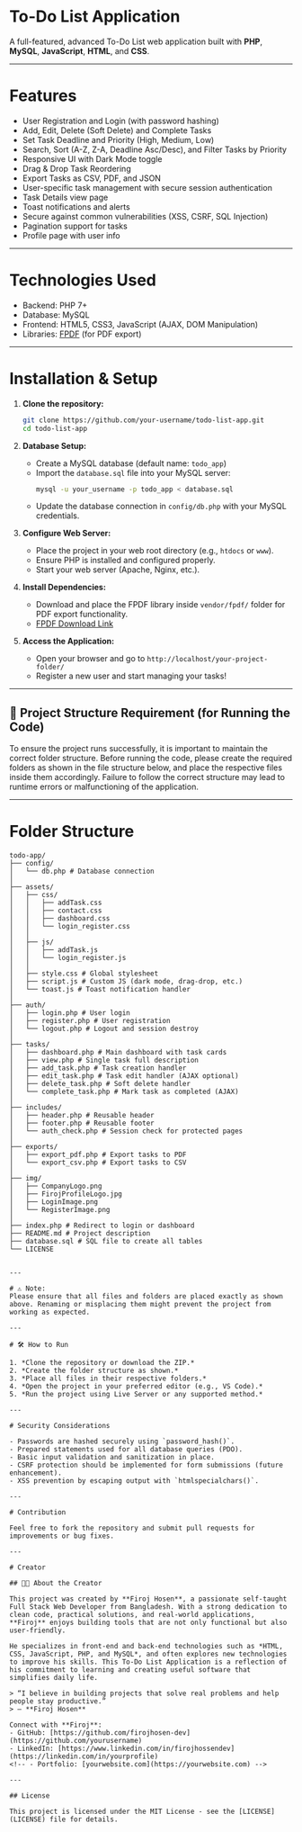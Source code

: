 # To-Do List Application

A full-featured, advanced To-Do List web application built with **PHP**, **MySQL**, **JavaScript**, **HTML**, and **CSS**.

---

# Features

- User Registration and Login (with password hashing)
- Add, Edit, Delete (Soft Delete) and Complete Tasks
- Set Task Deadline and Priority (High, Medium, Low)
- Search, Sort (A-Z, Z-A, Deadline Asc/Desc), and Filter Tasks by Priority
- Responsive UI with Dark Mode toggle
- Drag & Drop Task Reordering
- Export Tasks as CSV, PDF, and JSON
- User-specific task management with secure session authentication
- Task Details view page
- Toast notifications and alerts
- Secure against common vulnerabilities (XSS, CSRF, SQL Injection)
- Pagination support for tasks
- Profile page with user info

---

# Technologies Used

- Backend: PHP 7+
- Database: MySQL
- Frontend: HTML5, CSS3, JavaScript (AJAX, DOM Manipulation)
- Libraries: [FPDF](http://www.fpdf.org/) (for PDF export)

---

# Installation & Setup

1. **Clone the repository:**
    ```bash
    git clone https://github.com/your-username/todo-list-app.git
    cd todo-list-app
    ```

2. **Database Setup:**
   - Create a MySQL database (default name: `todo_app`)
   - Import the `database.sql` file into your MySQL server:
     ```bash
     mysql -u your_username -p todo_app < database.sql
     ```
   - Update the database connection in `config/db.php` with your MySQL credentials.

3. **Configure Web Server:**
   - Place the project in your web root directory (e.g., `htdocs` or `www`).
   - Ensure PHP is installed and configured properly.
   - Start your web server (Apache, Nginx, etc.).

4. **Install Dependencies:**
   - Download and place the FPDF library inside `vendor/fpdf/` folder for PDF export functionality.
   - [FPDF Download Link](http://www.fpdf.org/en/download.php)

5. **Access the Application:**
   - Open your browser and go to `http://localhost/your-project-folder/`
   - Register a new user and start managing your tasks!

---

## 📁 Project Structure Requirement (for Running the Code)

To ensure the project runs successfully, it is important to maintain the correct folder structure. Before running the code, please create the required folders as shown in the file structure below, and place the respective files inside them accordingly. Failure to follow the correct structure may lead to runtime errors or malfunctioning of the application.

---
# Folder Structure


```text
todo-app/
├── config/
│   └── db.php # Database connection
│
├── assets/
│   ├── css/
│   │   ├── addTask.css
│   │   ├── contact.css
│   │   ├── dashboard.css
│   │   └── login_register.css
│   │
│   ├── js/
│   │   ├── addTask.js
│   │   └── login_register.js
│   │
│   ├── style.css # Global stylesheet
│   ├── script.js # Custom JS (dark mode, drag-drop, etc.)
│   └── toast.js # Toast notification handler
│
├── auth/
│   ├── login.php # User login
│   ├── register.php # User registration
│   └── logout.php # Logout and session destroy
│
├── tasks/
│   ├── dashboard.php # Main dashboard with task cards
│   ├── view.php # Single task full description
│   ├── add_task.php # Task creation handler
│   ├── edit_task.php # Task edit handler (AJAX optional)
│   ├── delete_task.php # Soft delete handler
│   └── complete_task.php # Mark task as completed (AJAX)
│
├── includes/
│   ├── header.php # Reusable header
│   ├── footer.php # Reusable footer
│   └── auth_check.php # Session check for protected pages
│
├── exports/
│   ├── export_pdf.php # Export tasks to PDF
│   └── export_csv.php # Export tasks to CSV
│
├── img/
│   ├── CompanyLogo.png
│   ├── FirojProfileLogo.jpg
│   ├── LoginImage.png
│   └── RegisterImage.png
│
├── index.php # Redirect to login or dashboard
├── README.md # Project description
├── database.sql # SQL file to create all tables
└── LICENSE


---

# ⚠ Note:
Please ensure that all files and folders are placed exactly as shown above. Renaming or misplacing them might prevent the project from working as expected.

---

# 🛠 How to Run

1. *Clone the repository or download the ZIP.*
2. *Create the folder structure as shown.*
3. *Place all files in their respective folders.*
4. *Open the project in your preferred editor (e.g., VS Code).*
5. *Run the project using Live Server or any supported method.*

---

# Security Considerations

- Passwords are hashed securely using `password_hash()`.
- Prepared statements used for all database queries (PDO).
- Basic input validation and sanitization in place.
- CSRF protection should be implemented for form submissions (future enhancement).
- XSS prevention by escaping output with `htmlspecialchars()`.

---

# Contribution

Feel free to fork the repository and submit pull requests for improvements or bug fixes.

---

# Creator

## 👨‍💻 About the Creator

This project was created by **Firoj Hosen**, a passionate self-taught Full Stack Web Developer from Bangladesh. With a strong dedication to clean code, practical solutions, and real-world applications, **Firoj** enjoys building tools that are not only functional but also user-friendly.

He specializes in front-end and back-end technologies such as *HTML, CSS, JavaScript, PHP, and MySQL*, and often explores new technologies to improve his skills. This To-Do List Application is a reflection of his commitment to learning and creating useful software that simplifies daily life.

> “I believe in building projects that solve real problems and help people stay productive.”  
> — **Firoj Hosen**

Connect with **Firoj**:  
- GitHub: [https://github.com/firojhosen-dev](https://github.com/yourusername)  
- LinkedIn: [https://www.linkedin.com/in/firojhossendev](https://linkedin.com/in/yourprofile)  
<!-- - Portfolio: [yourwebsite.com](https://yourwebsite.com) -->

---

## License

This project is licensed under the MIT License - see the [LICENSE](LICENSE) file for details.



